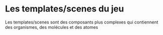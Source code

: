 # Les templates/scenes du jeu

Les templates/scenes sont des composants plus complexes qui contiennent des organismes, des molécules et des atomes